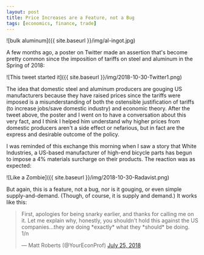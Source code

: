 ```yaml
---
layout: post
title: Price Increases are a Feature, not a Bug
tags: [economics, finance, trade]
---
```


![bulk aluminum]({{ site.baseurl }}/img/al-ingot.jpg)

A few months ago, a poster on Twitter made an assertion that's become pretty common since the imposition of tariffs on steel and aluminum in the Spring of 2018:

![This tweet started it]({{ site.baseurl }}/img/2018-10-30-Twitter1.png)

The idea that domestic steel and aluminum producers are gouging US manufacturers because they have raised prices since the tariffs were imposed is a misunderstanding of both the ostensible justification of tariffs (to increase jobs/save domestic industry) and economic theory. After the tweet above, the poster and I went on to have a conversation about this very fact, and I think I helped him understand why higher prices from domestic producers aren't a side effect or nefarious, but in fact are the express and desirable outcome of the policy.

I was reminded of this exchange this morning when I saw a story that White Industries, a US-based manufacturer of high-end bicycle parts has begun to impose a 4% materials surcharge on their products. The reaction was as expected:

![Like a Zombie]({{ site.baseurl }}/img/2018-10-30-Radavist.png)

But again, this is a feature, not a bug, nor is it gouging, or even simple supply-and-demand. (Though, of course, it is supply and demand.) It works like this:

<blockquote class="twitter-tweet" data-lang="en"><p lang="en" dir="ltr">First, apologies for being snarky earlier, and thanks for calling me on it. Let me explain why, honestly, you shouldn&#39;t hold this against the US companies...they are doing *exactly* what they *should* be doing. 1/n</p>&mdash; Matt Roberts (@YourEconProf) <a href="https://twitter.com/YourEconProf/status/1022127933727617024?ref_src=twsrc%5Etfw">July 25, 2018</a></blockquote> <script async src="https://platform.twitter.com/widgets.js" charset="utf-8"></script> 




